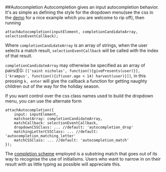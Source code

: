 ##Autocompletion
Autocompletion gives an input autocompletion behavior. It's as simple as defining the style for the dropdown menu(see the css in the [demo](http://makopool.com/autocompleteDemo.html) for a nice example which you are welcome to rip off), then running
```
attachAutocompletion(inputElement, completionCandidateArray, selectionEventCallback);
```
Where `completionCandidateArray` is an array of strings, when the user selects a match result, `selectionEventCallback` will be called with the index of that result.

`completionCandidateArray` may otherwise be specified as an array of pairs(EG: `[['saint nicholas', function(){givePresents(user)}], ['krampus', function(){if(user.age < 14) harvest(user)}]]`, in this pressing `k, enter` will give the callback a function for getting naughty children out of the way for the holiday season.

If you want control over the css class names used to build the dropdown menu, you can use the alternate form
```
attachAutocompletion({
	input: inputElement,
	matchsetArray: completionCandidateArray,
	matchCallback: selectionEventCallback,
	dropdownCSSClass: ... //default: 'autocompletion_drop'
	matchingLetterCSSClass: ... //default: 'autocompletion_matching_letter'
	matchCSSClass: ... //default: 'autocompletion_match'
});
```
The [completion scheme](https://github.com/makoConstruct/CleverMatcher) employed is a substring match that goes out of its way to recognise the use of initialisms. Users who want to narrow in on their result with as little typing as possible will appreciate this.